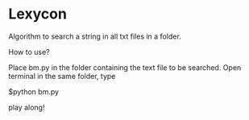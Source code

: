 # Lexycon
Algorithm to search a string in all txt files in a folder.

How to use?

Place bm.py in the folder containing the text file to be searched.
Open terminal in the same folder, type

  $python bm.py

play along! 
